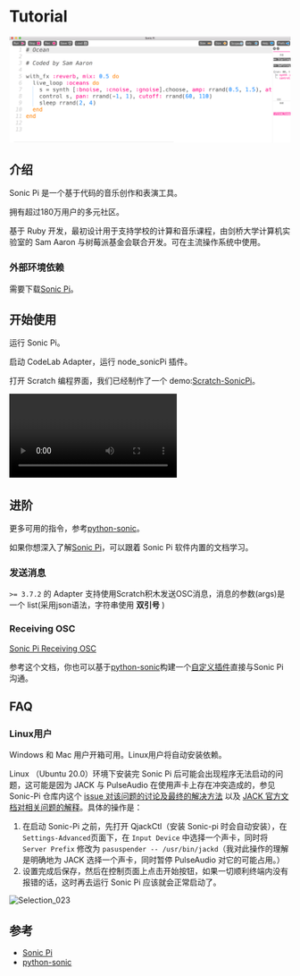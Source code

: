 # Tutorial

![](/img/44fe13429c50c93fcef527360c1ae6ac.png)

## 介绍

Sonic Pi 是一个基于代码的音乐创作和表演工具。

拥有超过180万用户的多元社区。

基于 Ruby 开发，最初设计用于支持学校的计算和音乐课程，由剑桥大学计算机实验室的 Sam Aaron 与树莓派基金会联合开发。可在主流操作系统中使用。

### 外部环境依赖

需要下载[Sonic Pi](https://sonic-pi.net/)。

## 开始使用

运行 Sonic Pi。

启动 CodeLab Adapter，运行 node_sonicPi 插件。

打开 Scratch 编程界面，我们已经制作了一个 demo:[Scratch-SonicPi](https://scratch-beta.codelab.club?sb3url=https://adapter.codelab.club/sb3/Scratch-SonicPi.sb3)。

<video src="/video/1588741044537372.mp4" controls="controls"></video>


## 进阶

更多可用的指令，参考[python-sonic](https://github.com/gkvoelkl/python-sonic)。

如果你想深入了解[Sonic Pi](https://sonic-pi.net/)，可以跟着 Sonic Pi 软件内置的文档学习。

### 发送消息
`>= 3.7.2` 的 Adapter 支持使用Scratch积木发送OSC消息，消息的参数(args)是一个 list(采用json语法，字符串使用 **双引号** )

### Receiving OSC
[Sonic Pi Receiving OSC](https://sonic-pi.net/tutorial.html#section-12-1)

参考这个文档，你也可以基于[python-sonic](https://python-osc.readthedocs.io/en/latest/client.html#example)构建一个[自定义插件](/project_tutorial/eim_pt/#python)直接与Sonic Pi沟通。

## FAQ

### Linux用户
Windows 和 Mac 用户开箱可用。Linux用户将自动安装依赖。

Linux （Ubuntu 20.0）环境下安装完 Sonic Pi 后可能会出现程序无法启动的问题，这可能是因为 JACK 与 PulseAudio 在使用声卡上存在冲突造成的，参见 Sonic-Pi 仓库内这个 [issue 对该问题的讨论及最终的解决方法](https://github.com/sonic-pi-net/sonic-pi/issues/1025) 以及 [JACK 官方文档对相关问题的解释](https://jackaudio.org/faq/pulseaudio_and_jack.html)。具体的操作是：

1. 在启动 Sonic-Pi 之前，先打开 QjackCtl（安装 Sonic-pi 时会自动安装），在 `Settings-Advanced`页面下，在 `Input Device` 中选择一个声卡，同时将 `Server Prefix` 修改为 `pasuspender -- /usr/bin/jackd`（我对此操作的理解是明确地为 JACK 选择一个声卡，同时暂停 PulseAudio 对它的可能占用。）
2. 设置完成后保存，然后在控制页面上点击开始按钮，如果一切顺利终端内没有报错的话，这时再去运行 Sonic Pi 应该就会正常启动了。

![Selection_023](https://user-images.githubusercontent.com/61407739/115480135-7b1bdc80-a27c-11eb-8b49-29a84f04ad7e.png)

## 参考

-   [Sonic Pi](https://sonic-pi.net/)
-   [python-sonic](https://github.com/gkvoelkl/python-sonic)
